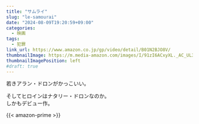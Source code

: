 ```yaml
---
title: "サムライ"
slug: "le-samourai"
date: "2024-08-09T19:20:59+09:00"
categories:
  - 映画
tags:
  - 犯罪
link_url: https://www.amazon.co.jp/gp/video/detail/B01N2BJO8V/
thumbnailImage: https://m.media-amazon.com/images/I/91zI6ACxyXL._AC_UL320_.jpg
thumbnailImagePosition: left
#draft: true
---
```

若きアラン・ドロンがかっこいい。
<!--more-->
そしてヒロインはナタリー・ドロンなのか。  
しかもデビュー作。

{{< amazon-prime >}}
